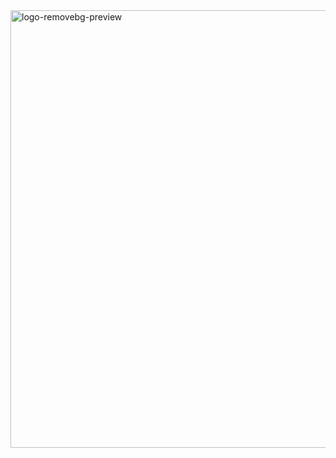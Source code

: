 <img width="700" alt="logo-removebg-preview" src="https://user-images.githubusercontent.com/89902464/147149854-8829a3e1-2625-4f63-a516-c5af23a969b6.png">
